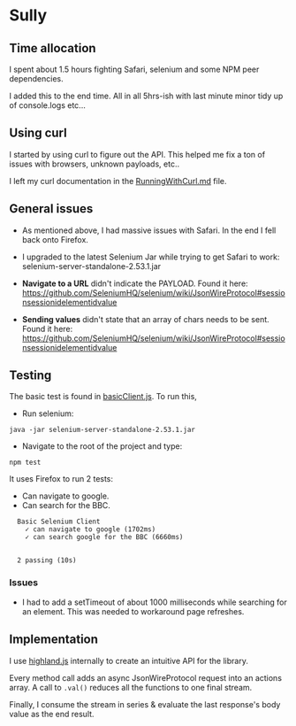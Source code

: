 # Sully

## Time allocation

I spent about 1.5 hours fighting Safari, selenium and some NPM peer dependencies.

I added this to the end time. All in all 5hrs-ish with last minute minor tidy up of console.logs etc...

## Using curl

I started by using curl to figure out the API. This helped me fix a ton of issues with browsers, unknown payloads, etc..

I left my curl documentation in the [RunningWithCurl.md](https://github.com/ezodude/sully/blob/master/RunningWithCurl.md) file.

## General issues

* As mentioned above, I had massive issues with Safari. In the end I fell back onto Firefox.

* I upgraded to the latest Selenium Jar while trying to get Safari to work: selenium-server-standalone-2.53.1.jar

* __Navigate to a URL__ didn't indicate the PAYLOAD. Found it here: https://github.com/SeleniumHQ/selenium/wiki/JsonWireProtocol#sessionsessionidelementidvalue

* __Sending values__ didn't state that an array of chars needs to be sent. Found it here: https://github.com/SeleniumHQ/selenium/wiki/JsonWireProtocol#sessionsessionidelementidvalue

## Testing

The basic test is found in [basicClient.js](https://github.com/ezodude/sully/blob/master/test/basicClient.js). To run this,


* Run selenium:
```
java -jar selenium-server-standalone-2.53.1.jar 
```

* Navigate to the root of the project and type:
```
npm test
```

It uses Firefox to run 2 tests:
* Can navigate to google.
* Can search for the BBC.

```
  Basic Selenium Client
    ✓ can navigate to google (1702ms)
    ✓ can search google for the BBC (6660ms)


  2 passing (10s)
```

### Issues

- I had to add a setTimeout of about 1000 milliseconds while searching for an element. This was needed to workaround page refreshes.

## Implementation

I use [highland.js](http://highlandjs.org/) internally to create an intuitive API for the library.

Every method call adds an async JsonWireProtocol request into an actions array. A call to ```.val()``` reduces all the functions to one final stream.

Finally, I consume the stream in series & evaluate the last response's body value as the end result.
